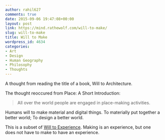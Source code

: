 ```yaml
---
author: rahil627
comments: true
date: 2015-09-06 19:47:08+00:00
layout: post
link: https://mind.rathewolf.com/will-to-make/
slug: will-to-make
title: Will to Make
wordpress_id: 4634
categories:
- Art
- Design
- Human Geography
- Philosophy
- Thoughts
---
```


A thought from reading the title of a book, Will to Architecture.

The thought reoccured from Place: A Short Introduction:


<blockquote>All over the world people are engaged in place-making activities.</blockquote>



Humans will to make material and digital things. To materially put together a better world; To design a better world.

This is a subset of [Will to Experience](https://mind.rathewolf.com/will-to-experience). Making is an experience, but one does not have to make to have an experience.

